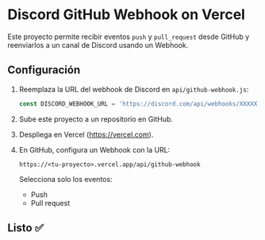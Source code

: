 # Discord GitHub Webhook on Vercel

Este proyecto permite recibir eventos `push` y `pull_request` desde GitHub y reenviarlos a un canal de Discord usando un Webhook.

## Configuración

1. Reemplaza la URL del webhook de Discord en `api/github-webhook.js`:
   ```js
   const DISCORD_WEBHOOK_URL = 'https://discord.com/api/webhooks/XXXXXXXXX/YYYYYYYYY';
   ```

2. Sube este proyecto a un repositorio en GitHub.

3. Despliega en Vercel (https://vercel.com).

4. En GitHub, configura un Webhook con la URL:
   ```
   https://<tu-proyecto>.vercel.app/api/github-webhook
   ```

   Selecciona solo los eventos:
   - Push
   - Pull request

## Listo ✅